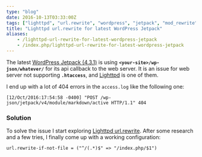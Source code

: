 ```yaml
---
type: "blog"
date: 2016-10-13T03:33:00Z
tags: ["lighttpd", "url.rewrite", "wordpress", "jetpack", "mod_rewrite"]
title: "Lighttpd url.rewrite for latest WordPress Jetpack"
aliases:
    - /lighttpd-url-rewrite-for-latest-wordpress-jetpack
    - /index.php/lighttpd-url-rewrite-for-latest-wordpress-jetpack
---
```


The latest [WordPress Jetpack (4.3.1)](https://wordpress.org/plugins/jetpack/) is using __`<your-site>/wp-json/whatever/`__ for its api callback to the web server. It is an issue for web server not supporting __`.htaccess`__, and [Lighttpd](https://redmine.lighttpd.net) is one of them.
<!--more-->

I end up with a lot of 404 errors in the `access.log` like the following one:

```log
[12/Oct/2016:17:54:58 -0400] "POST /wp-json/jetpack/v4/module/markdown/active HTTP/1.1" 404
```

### Solution

To solve the issue I start exploring [Lighttpd url.rewrite](https://redmine.lighttpd.net/projects/1/wiki/docs_modrewrite). After some research and a few tries, I finally come up with a working configuration:

```lighttpd
url.rewrite-if-not-file = ("^/(.*)$" => "/index.php/$1")
```
